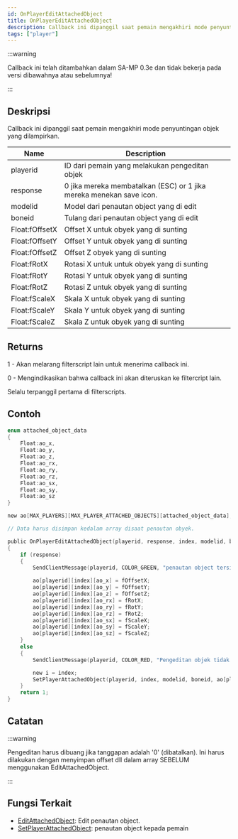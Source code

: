 ```yaml
---
id: OnPlayerEditAttachedObject
title: OnPlayerEditAttachedObject
description: Callback ini dipanggil saat pemain mengakhiri mode penyuntingan objek yang dilampirkan.
tags: ["player"]
---
```


:::warning

Callback ini telah ditambahkan dalam SA-MP 0.3e dan tidak bekerja pada versi dibawahnya atau sebelumnya!

:::

## Deskripsi

Callback ini dipanggil saat pemain mengakhiri mode penyuntingan objek yang dilampirkan.

| Name           | Description                                                         |
| -------------- | --------------------------------------------------------------------|
| playerid       | ID dari pemain yang melakukan pengeditan objek                      |
| response       | 0 jika mereka membatalkan (ESC) or 1 jika mereka menekan save icon. |
| modelid        | Model dari penautan object yang di edit                             |
| boneid         | Tulang dari penautan object yang di edit                            |
| Float:fOffsetX | Offset X untuk obyek yang di sunting                                |
| Float:fOffsetY | Offset Y untuk obyek yang di sunting                                |
| Float:fOffsetZ | Offset Z obyek yang di sunting                                      |
| Float:fRotX    | Rotasi X untuk untuk obyek yang di sunting                          |
| Float:fRotY    | Rotasi Y untuk obyek yang di sunting                                |
| Float:fRotZ    | Rotasi Z untuk obyek yang di sunting                                |
| Float:fScaleX  | Skala X untuk obyek yang di sunting                                 |
| Float:fScaleY  | Skala Y untuk obyek yang di sunting                                 |
| Float:fScaleZ  | Skala Z untuk obyek yang di sunting                                 |

## Returns

1 - Akan melarang filterscript lain untuk menerima callback ini.

0 - Mengindikasikan bahwa callback ini akan diteruskan ke filtercript lain.

Selalu terpanggil pertama di filterscripts.
## Contoh

```c
enum attached_object_data
{
    Float:ao_x,
    Float:ao_y,
    Float:ao_z,
    Float:ao_rx,
    Float:ao_ry,
    Float:ao_rz,
    Float:ao_sx,
    Float:ao_sy,
    Float:ao_sz
}

new ao[MAX_PLAYERS][MAX_PLAYER_ATTACHED_OBJECTS][attached_object_data];

// Data harus disimpan kedalam array disaat penautan obyek.

public OnPlayerEditAttachedObject(playerid, response, index, modelid, boneid, Float:fOffsetX, Float:fOffsetY, Float:fOffsetZ, Float:fRotX, Float:fRotY, Float:fRotZ, Float:fScaleX, Float:fScaleY, Float:fScaleZ)
{
    if (response)
    {
        SendClientMessage(playerid, COLOR_GREEN, "penautan object tersimpan.");

        ao[playerid][index][ao_x] = fOffsetX;
        ao[playerid][index][ao_y] = fOffsetY;
        ao[playerid][index][ao_z] = fOffsetZ;
        ao[playerid][index][ao_rx] = fRotX;
        ao[playerid][index][ao_ry] = fRotY;
        ao[playerid][index][ao_rz] = fRotZ;
        ao[playerid][index][ao_sx] = fScaleX;
        ao[playerid][index][ao_sy] = fScaleY;
        ao[playerid][index][ao_sz] = fScaleZ;
    }
    else
    {
        SendClientMessage(playerid, COLOR_RED, "Pengeditan objek tidak disimpan.");

        new i = index;
        SetPlayerAttachedObject(playerid, index, modelid, boneid, ao[playerid][i][ao_x], ao[playerid][i][ao_y], ao[playerid][i][ao_z], ao[playerid][i][ao_rx], ao[playerid][i][ao_ry], ao[playerid][i][ao_rz], ao[playerid][i][ao_sx], ao[playerid][i][ao_sy], ao[playerid][i][ao_sz]);
    }
    return 1;
}
```

## Catatan

:::warning

Pengeditan harus dibuang jika tanggapan adalah '0' (dibatalkan). Ini harus dilakukan dengan menyimpan offset dll dalam array SEBELUM menggunakan EditAttachedObject.

:::

## Fungsi Terkait

- [EditAttachedObject](../functions/EditAttachedObject.md): Edit penautan object.
- [SetPlayerAttachedObject](../functions/SetPlayerAttachedObject.md): penautan object kepada pemain
